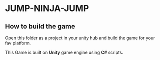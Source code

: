 # JUMP-NINJA-JUMP
## How to build the game
Open this folder as a project in your unity hub and build the game for your fav platform.

This Game is built on **Unity** game engine using **C#** scripts.
